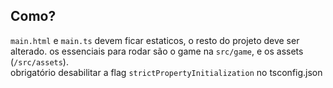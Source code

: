 ## Como?

`main.html` e `main.ts` devem ficar estaticos, o resto do projeto deve ser alterado. os essenciais para rodar são o game na `src/game`, e os assets (`/src/assets`).  
obrigatório desabilitar a flag `strictPropertyInitialization` no tsconfig.json
